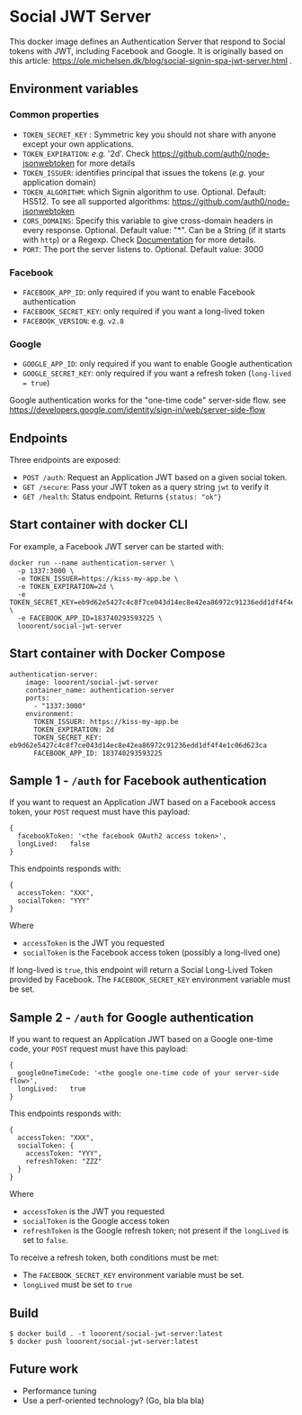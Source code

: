 # Social JWT Server

This docker image defines an Authentication Server that respond to Social tokens with JWT, including Facebook and Google.
It is originally based on this article: https://ole.michelsen.dk/blog/social-signin-spa-jwt-server.html .

## Environment variables

### Common properties

* `TOKEN_SECRET_KEY` : Symmetric key you should not share with anyone except your own applications.
* `TOKEN_EXPIRATION`: _e.g._ '2d'. Check https://github.com/auth0/node-jsonwebtoken for more details
* `TOKEN_ISSUER`: identifies principal that issues the tokens (_e.g._ your application domain)
* `TOKEN_ALGORITHM`: which Signin algorithm to use. Optional. Default: HS512. To see all supported algorithms: https://github.com/auth0/node-jsonwebtoken
* `CORS_DOMAINS`: Specify this variable to give cross-domain headers in every response. Optional. Default value: "*". Can be a String (if it starts with `http`) or a Regexp. Check [Documentation](https://github.com/expressjs/cors) for more details.
* `PORT`: The port the server listens to. Optional. Default value: 3000

### Facebook

* `FACEBOOK_APP_ID`: only required if you want to enable Facebook authentication
* `FACEBOOK_SECRET_KEY`: only required if you want a long-lived token
* `FACEBOOK_VERSION`: e.g. `v2.8`

### Google

* `GOOGLE_APP_ID`: only required if you want to enable Google authentication
* `GOOGLE_SECRET_KEY`: only required if you want a refresh token (`long-lived = true`)

Google authentication works for the "one-time code" server-side flow. see https://developers.google.com/identity/sign-in/web/server-side-flow

## Endpoints

Three endpoints are exposed:
* `POST /auth`: Request an Application JWT based on a given social token.
* `GET /secure`: Pass your JWT token as a query string `jwt` to verify it
* `GET /health`: Status endpoint. Returns `{status: "ok"}`

## Start container with docker CLI

For example, a Facebook JWT server can be started with:

```
docker run --name authentication-server \
  -p 1337:3000 \
  -e TOKEN_ISSUER=https://kiss-my-app.be \
  -e TOKEN_EXPIRATION=2d \
  -e TOKEN_SECRET_KEY=eb9d62e5427c4c8f7ce043d14ec8e42ea86972c91236edd1df4f4e1c06d623ca \
  -e FACEBOOK_APP_ID=183740293593225 \
  looorent/social-jwt-server
```

## Start container with Docker Compose

```
authentication-server:
    image: looorent/social-jwt-server
    container_name: authentication-server
    ports:
      - "1337:3000"
    environment:
      TOKEN_ISSUER: https://kiss-my-app.be
      TOKEN_EXPIRATION: 2d
      TOKEN_SECRET_KEY: eb9d62e5427c4c8f7ce043d14ec8e42ea86972c91236edd1df4f4e1c06d623ca
      FACEBOOK_APP_ID: 183740293593225
```

## Sample 1 - `/auth` for Facebook authentication

If you want to request an Application JWT based on a Facebook access token, your `POST` request must have this payload:
```
{
  facebookToken: '<the facebook OAuth2 access token>',
  longLived:   false
}
```
This endpoints responds with:
```
{
  accessToken: "XXX",
  socialToken: "YYY"
}
```
Where
* `accessToken` is the JWT you requested
* `socialToken` is the Facebook access token (possibly a long-lived one)

If long-lived is `true`, this endpoint will return a Social Long-Lived Token provided by Facebook. The `FACEBOOK_SECRET_KEY` environment variable must be set.


## Sample 2 - `/auth` for  Google authentication

If you want to request an Application JWT based on a Google one-time code, your `POST` request must have this payload:
```
{
  googleOneTimeCode: '<the google one-time code of your server-side flow>',
  longLived:   true
}
```
This endpoints responds with:
```
{
  accessToken: "XXX",
  socialToken: {
    accessToken: "YYY",
    refreshToken: "ZZZ"
  }
}
```
Where
* `accessToken` is the JWT you requested
* `socialToken` is the Google access token
* `refreshToken` is the Google refresh token; not present if the `longLived` is set to `false`.

To receive a refresh token, both conditions must be met:
* The `FACEBOOK_SECRET_KEY` environment variable must be set.
* `longLived` must be set to `true`

## Build

  ```
  $ docker build . -t looorent/social-jwt-server:latest
  $ docker push looorent/social-jwt-server:latest
  ```

## Future work

* Performance tuning
* Use a perf-oriented technology? (Go, bla bla bla)
